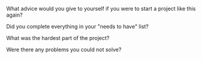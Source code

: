 What advice would you give to yourself if you were to start a project like this again?

Did you complete everything in your "needs to have" list?

What was the hardest part of the project?

Were there any problems you could not solve?